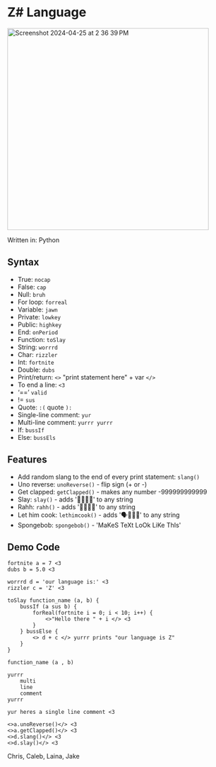 # Z# Language
<img width="456" alt="Screenshot 2024-04-25 at 2 36 39 PM" src="https://github.com/chris-eelman/programming-language-project/assets/78044530/e07df180-c1ba-4c41-a62d-695f7073e057">


Written in: Python

## Syntax

* True: `nocap`
* False: `cap`
* Null: `bruh`
* For loop: `forreal`
* Variable: `jawn`
* Private: `lowkey`
* Public: `highkey`
* End: `onPeriod`
* Function: `toSlay`
* String: `worrrd`
* Char: `rizzler`
* Int: `fortnite`
* Double: `dubs`
* Print/return: `<>` "print statement here" + var `</>`
* To end a line: `<3`
* ‘==’  `valid`
* != `sus`
* Quote: `:(` quote `):`
* Single-line comment: `yur`
* Multi-line comment: `yurrr yurrr`
* If: `bussIf`
* Else: `bussEls`

## Features

* Add random slang to the end of every print statement: `slang()`
* Uno reverse: `unoReverse()` - flip sign (+ or -)
* Get clapped: `getClapped()` - makes any number -999999999999
* Slay: `slay()` - adds '👑💅💁‍♀️' to any string
* Rahh: `rahh()` - adds '🦅🇺🇸🤠' to any string
* Let him cook: `lethimcook()` - adds '🗣👨‍🍳🍲' to any string
* Spongebob: `spongebob()` - 'MaKeS TeXt LoOk LiKe ThIs'

## Demo Code

```
fortnite a = 7 <3
dubs b = 5.0 <3

worrrd d = 'our language is:' <3
rizzler c = 'Z' <3

toSlay function_name (a, b) {
    bussIf (a sus b) {
        forReal(fortnite i = 0; i < 10; i++) {
            <>"Hello there " + i </> <3
        }
    } bussElse {
        <> d + c </> yurrr prints "our language is Z"
    }
}

function_name (a , b) 

yurrr
    multi
    line
    comment
yurrr

yur heres a single line comment <3

<>a.unoReverse()</> <3
<>a.getClapped()</> <3
<>d.slang()</> <3
<>d.slay()</> <3
```


Chris, Caleb, Laina, Jake
